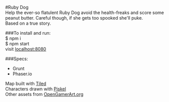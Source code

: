 #Ruby Dog   
Help the ever-so flatulent Ruby Dog avoid the health-freaks and score some peanut butter. Careful though, if she gets too spooked she'll puke.  
Based on a true story.

###To install and run:   
    $ npm i  
    $ npm start   
  visit [localhost:8080](localhost:8080)

###Specs:
* Grunt
* Phaser.io

Map built with [Tiled](http://www.mapeditor.org)   
Characters drawn with [Piskel](http://www.piskelapp.com)  
Other assets from [OpenGamerArt.org](http://opengameart.org/)
